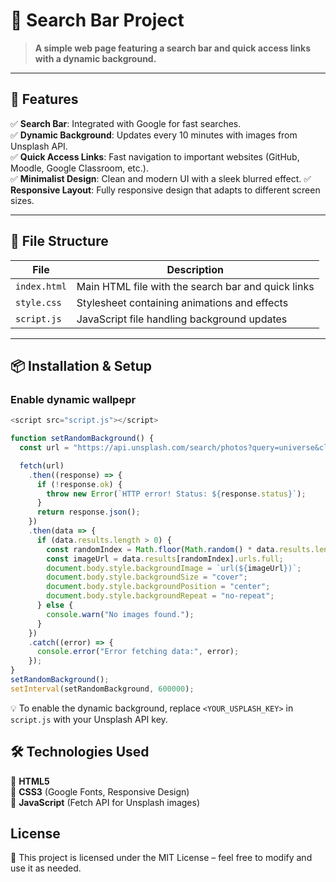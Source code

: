 # 📌 Search Bar Project

> **A simple web page featuring a search bar and quick access links with a dynamic background.**

---

## 🚀 Features

✅ **Search Bar**: Integrated with Google for fast searches.  
✅ **Dynamic Background**: Updates every 10 minutes with images from Unsplash API.  
✅ **Quick Access Links**: Fast navigation to important websites (GitHub, Moodle, Google Classroom, etc.).  
✅ **Minimalist Design**: Clean and modern UI with a sleek blurred effect.
✅ **Responsive Layout**: Fully responsive design that adapts to different screen sizes.

---

## 📂 File Structure

| File        | Description                                        |
|------------|------------------------------------------------|
| `index.html` | Main HTML file with the search bar and quick links |
| `style.css` | Stylesheet containing animations and effects      |
| `script.js` | JavaScript file handling background updates      |

---

## 📦 Installation & Setup
### Enable dynamic wallpepr
```js
<script src="script.js"></script>

function setRandomBackground() {
  const url = "https://api.unsplash.com/search/photos?query=universe&client_id=<YOUR_USPLASH_KEY>";

  fetch(url)
    .then((response) => {
      if (!response.ok) {
        throw new Error(`HTTP error! Status: ${response.status}`);
      }
      return response.json();
    })
    .then(data => {
      if (data.results.length > 0) {
        const randomIndex = Math.floor(Math.random() * data.results.length);
        const imageUrl = data.results[randomIndex].urls.full;
        document.body.style.backgroundImage = `url(${imageUrl})`;
        document.body.style.backgroundSize = "cover";
        document.body.style.backgroundPosition = "center";
        document.body.style.backgroundRepeat = "no-repeat";
      } else {
        console.warn("No images found.");
      }
    })
    .catch((error) => {
      console.error("Error fetching data:", error);
    });
}
setRandomBackground();
setInterval(setRandomBackground, 600000);
```
💡 To enable the dynamic background, replace `<YOUR_USPLASH_KEY>` in `script.js` with your Unsplash API key.

## 🛠️ Technologies Used

📌 **HTML5**  
📌 **CSS3** (Google Fonts, Responsive Design)  
📌 **JavaScript** (Fetch API for Unsplash images)  

## License

📜 This project is licensed under the MIT License – feel free to modify and use it as needed.  
